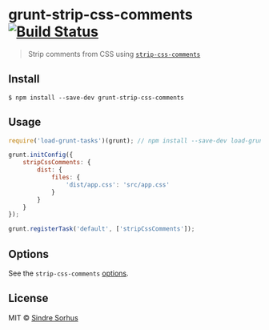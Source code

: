 # grunt-strip-css-comments [![Build Status](https://travis-ci.org/sindresorhus/grunt-strip-css-comments.svg?branch=master)](https://travis-ci.org/sindresorhus/grunt-strip-css-comments)

> Strip comments from CSS using [`strip-css-comments`](https://github.com/sindresorhus/strip-css-comments)


## Install

```
$ npm install --save-dev grunt-strip-css-comments
```


## Usage

```js
require('load-grunt-tasks')(grunt); // npm install --save-dev load-grunt-tasks

grunt.initConfig({
	stripCssComments: {
		dist: {
			files: {
				'dist/app.css': 'src/app.css'
			}
		}
	}
});

grunt.registerTask('default', ['stripCssComments']);
```


## Options

See the `strip-css-comments` [options](https://github.com/sindresorhus/strip-css-comments#options).


## License

MIT © [Sindre Sorhus](https://sindresorhus.com)
